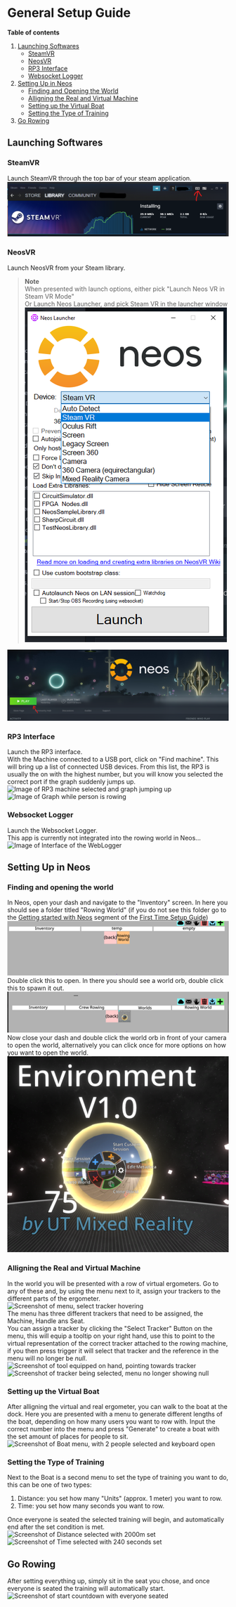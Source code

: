 # General Setup Guide

**Table of contents**
1. [Launching Softwares]()
    * [SteamVR]()
    * [NeosVR]()
    * [RP3 Interface]()
    * [Websocket Logger]()
2. [Setting Up in Neos]()
    * [Finding and Opening the World]()
    * [Alligning the Real and Virtual Machine]()
    * [Setting up the Virtual Boat]()
    * [Setting the Type of Training]()
3. [Go Rowing]()

## Launching Softwares

### SteamVR
Launch SteamVR through the top bar of your steam application.<br>
![Image of mouse hovering over VR button in Steam](/Images/SteamVRLaunch.png)

### NeosVR
Launch NeosVR from your Steam library.<br>
> **Note**<br>
> When presented with launch options, either pick "Launch Neos VR in Steam VR Mode"<br>
> Or Launch Neos Launcher, and pick Steam VR in the launcher window
> ![Image of Neos Launcher with SteamVR being selected](/Images/NeosVRLauncher.png)

![Image of mouse hovering over play button of Neos](/Images/NeosVRLaunchButton.png)

### RP3 Interface
Launch the RP3 interface.<br>
With the Machine connected to a USB port, click on "Find machine". This will bring up a list of connected USB devices. From this list, the RP3 is usually the on with the highest number, but you will know you selected the correct port if the graph suddenly jumps up.<br>
![Image of RP3 machine selected and graph jumping up]()<br>
![Image of Graph while person is rowing]()

### Websocket Logger
Launch the Websocket Logger.<br>
This app is currently not integrated into the rowing world in Neos...
![Image of Interface of the WebLogger]()

## Setting Up in Neos

### Finding and opening the world
In Neos, open your dash and navigate to the "Inventory" screen. In here you should see a folder titled "Rowing World"
(if you do not see this folder go to the [Getting started with Neos](FirstTimeSetupGuide.md#getting-starter-with-neos) segment of the [First Time Setup Guide](FirstTimeSetupGuide.md))<br>
![Screenshot of empty inventory, with "Rowing World" folder hovered over](/Images/NeosVRInventoryWithFolder.png)<br>
Double click this to open.
In there you should see a world orb, double click this to spawn it out.<br>
![Screenshot of world orb inside the folder](/Images/NeosVROrbInFolder.png)<br>
Now close your dash and double click the world orb in front of your camera to open the world, alternatively you can click once for more options on how you want to open the world.<br>
![Screenshot of world orb, context menu opened on it](/Images/NeosVROrbContextMenu.png)

### Alligning the Real and Virtual Machine
In the world you will be presented with a row of virtual ergometers. Go to any of these and, by using the menu next to it, assign your trackers to the different parts of the ergometer.<br>
![Screenshot of menu, select tracker hovering]()<br>
The menu has three different trackers that need to be assigned, the Machine, Handle ans Seat.<br>
You can assign a tracker by clicking the "Select Tracker" Button on the menu, this will equip a tooltip on your right hand, use this to point to the virtual representation of the correct tracker attached to the rowing machine, if you then press trigger it will select that tracker and the reference in the menu will no longer be <i>null</i>.<br>
![Screenshot of tool equipped on hand, pointing towards tracker]()<br>
![Screenshot of tracker being selected, menu no longer showing null]()

### Setting up the Virtual Boat
After alligning the virtual and real ergometer, you can walk to the boat at the dock. Here you are presented with a menu to generate different lengths of the boat, depending on how many users you want to row with. Input the correct number into the menu and press "Generate" to create a boat with the set amount of places for people to sit.
![Screenshot of Boat menu, with 2 people selected and keyboard open]()

### Setting the Type of Training
Next to the Boat is a second menu to set the type of training you want to do, this can be one of two types:<br>
1. Distance: you set how many "Units" (approx. 1 meter) you want to row.
2. Time: you set how many seconds you want to row.

Once everyone is seated the selected training will begin, and automatically end after the set condition is met.<br>
![Screenshot of Distance selected with 2000m set]()<br>
![Screenshot of Time selected with 240 seconds set]()<br>

## Go Rowing
After setting everything up, simply sit in the seat you chose, and once everyone is seated the training will automatically start.
![Screenshot of start countdown with everyone seated]()